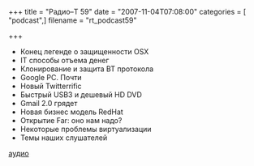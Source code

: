 +++
title = "Радио–Т 59"
date = "2007-11-04T07:08:00"
categories = [ "podcast",]
filename = "rt_podcast59"

+++

- Конец легенде о защищенности OSX
- IT способы отъема денег
- Клонирование и защита BT протокола
- Google PC. Почти
- Новый Twitterrific
- Быстрый USB3 и дешевый HD DVD
- Gmail 2.0 грядет
- Новая бизнес модель RedHat
- Открытие Far: оно нам надо?
- Некоторые проблемы виртуализации
- Темы наших слушателей


[аудио](https://cdn.radio-t.com/rt_podcast59.mp3)
<audio src="https://cdn.radio-t.com/rt_podcast59.mp3" preload="none"></audio>
